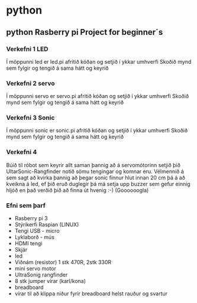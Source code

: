 # python
## python Rasberry pi Project for beginner´s
### Verkefni 1 LED
Í möppunni led er led.pi afritið kóðan og setjið í ykkar umhverfi
Skoðið mynd sem fylgir og tengið á sama hátt og keyrið
### Verkefni 2 servo
Í möppunni servo er servo.pi afritið kóðan og setjið í ykkar umhverfi
Skoðið mynd sem fylgir og tengið á sama hátt og keyrið
### Verkefni 3 Sonic
Í möppunni sonic er sonic.pi afritið kóðan og setjið í ykkar umhverfi
Skoðið mynd sem fylgir og tengið á sama hátt og keyrið

### Verkefni 4
Búið til róbot sem keyrir allt saman þannig að á servomótorinn setjið þið UltarSonic-Rangfinder
notið sömu tengingar og komnar eru.  Vélmennið á sem sagt að kvirka þannig að þegar sonic finnur hlut innan 20 cm þá 
á að kveikna á led, ef þið eruð duglegir þá má setja upp buzzer sem gefur einnig hljóð en það verðið þið að finna út
hvenig :-) (Goooooogla)
### Efni sem þarf
* Rasberry pi 3
* Stýrikerfi Raspian (LINUX)
* Tengi USB - micro
* Lyklaborð - mús
* HDMI tengi
* Skjár
* led
* Viðnám (resistor) 1 stk 470R, 2stk 330R
* mini servo motor
* UltraSonig rangfinder
* 8 stk jumper vírar (karl/kona)
* breadboard
* vírar til að klippa niður fyrir breadboard helst rauður og svartur


